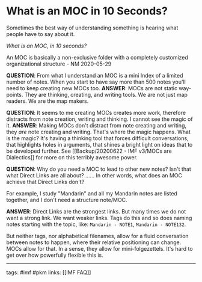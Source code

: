 # What is an MOC in 10 Seconds?
Sometimes the best way of understanding something is hearing what people have to say about it. 

*What is an MOC, in 10 seconds?*

An MOC is basically a non-exclusive folder with a completely customized organizational structure - NM 2020-05-29

**QUESTION**: From what I understand an MOC is a mini Index of a limited number of notes. When you start to have say more than 500 notes you'll need to keep creating new MOCs too. 
**ANSWER**: MOCs are not static way-points. They are thinking, creating, and writing tools. We are not just map readers. We are the map makers. 


**QUESTION**: It seems to me creating MOCs creates more work, therefore distracts from note creation, writing and thinking. I cannot see the magic of it.
**ANSWER**: Making MOCs don't distract from note creating and writing, they *are* note creating and writing. That's where the magic happens. What is the magic? It's having a thinking tool that forces difficult conversations, that highlights holes in arguments, that shines a bright light on ideas that to be developed further. See [[Backup/20200622 - IMF v3/MOCs are Dialectics]] for more on this terribly awesome power. 


**QUESTION**: Why do you need a MOC to lead to other new notes? Isn't that what Direct Links are all about? ...... In other words, what does an MOC achieve that Direct Links don't?

For example, I study "Mandarin" and all my Mandarin notes are listed together, and I don't need a structure note/MOC.

**ANSWER**: Direct Links are the strongest links. But many times we do not want a strong link. We want weaker links. Tags do this and so does naming notes starting with the topic, like: `Mandarin - NOTE1`, `Mandarin - NOTE132`. 

But neither tags, nor alphabetical filenames, allow for a fluid conversation between notes to happen, where their relative positioning can change. MOCs allow for that. In a sense, they allow for mini-folgezettels. It's hard to get over how powerfully flexible this is.

---
tags: #imf #pkm 
links: [[IMF FAQ]]